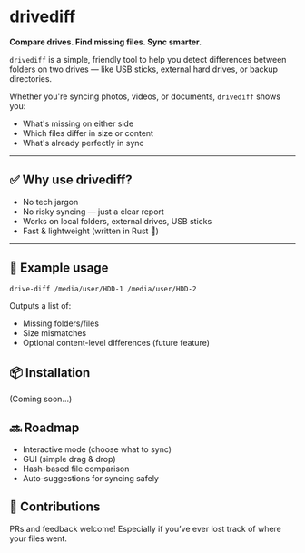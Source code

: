 # drivediff

**Compare drives. Find missing files. Sync smarter.**

`drivediff` is a simple, friendly tool to help you detect differences between folders on two drives — like USB sticks, external hard drives, or backup directories.

Whether you're syncing photos, videos, or documents, `drivediff` shows you:

- What's missing on either side
- Which files differ in size or content
- What's already perfectly in sync

---

## ✅ Why use drivediff?

- No tech jargon
- No risky syncing — just a clear report
- Works on local folders, external drives, USB sticks
- Fast & lightweight (written in Rust 🦀)

---

## 🚀 Example usage

```bash
drive-diff /media/user/HDD-1 /media/user/HDD-2
```

Outputs a list of:

- Missing folders/files
- Size mismatches
- Optional content-level differences (future feature)

## 📦 Installation

(Coming soon…)

## 🔜 Roadmap

- Interactive mode (choose what to sync)
- GUI (simple drag & drop)
- Hash-based file comparison
- Auto-suggestions for syncing safely

## 🤝 Contributions

PRs and feedback welcome! Especially if you’ve ever lost track of where your files went.
